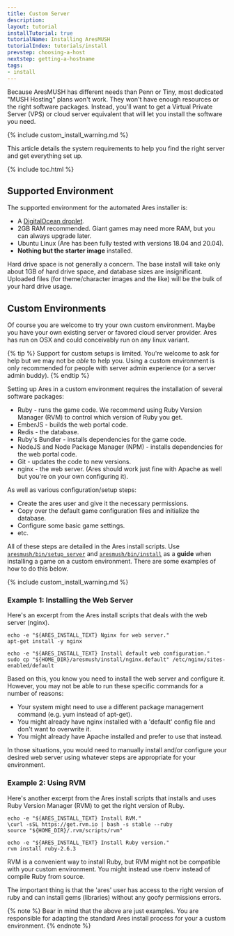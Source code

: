 ```yaml
---
title: Custom Server
description: 
layout: tutorial
installTutorial: true
tutorialName: Installing AresMUSH
tutorialIndex: tutorials/install
prevstep: choosing-a-host
nextstep: getting-a-hostname
tags:
- install
---
```


Because AresMUSH has different needs than Penn or Tiny, most dedicated "MUSH Hosting" plans won't work.  They won't have enough resources or the right software packages.  Instead, you'll want to get a Virtual Private Server (VPS) or cloud server equivalent that will let you install the software you need.

{% include custom_install_warning.md %}

This article details the system requirements to help you find the right server and get everything set up.

{% include toc.html %}

## Supported Environment

The supported environment for the automated Ares installer is:

* A [DigitalOcean droplet](/tutorials/install/digital-ocean.html).
* 2GB RAM recommended.  Giant games may need more RAM, but you can always upgrade later.
* Ubuntu Linux (Are has been fully tested with versions 18.04 and 20.04).
* **Nothing but the starter image** installed.   

Hard drive space is not generally a concern. The base install will take only about 1GB of hard drive space, and database sizes are insignificant. Uploaded files (for theme/character images and the like) will be the bulk of your hard drive usage.

## Custom Environments

Of course you are welcome to try your own custom environment.  Maybe you have your own existing server or favored cloud server provider.  Ares has run on OSX and could conceivably run on any linux variant.  

{% tip %}
Support for custom setups is limited.  You're welcome to ask for help but we may not be *able* to help you.  Using a custom environment is only recommended for people with server admin experience (or a server admin buddy).
{% endtip %}

Setting up Ares in a custom environment requires the installation of several software packages: 

* Ruby - runs the game code.  We recommend using Ruby Version Manager (RVM) to control which version of Ruby you get.
* EmberJS - builds the web portal code.
* Redis - the database.
* Ruby's Bundler - installs dependencies for the game code.
* NodeJS and Node Package Manager (NPM) - installs dependencies for the web portal code.
* Git - updates the code to new versions.
* nginx - the web server.  (Ares should work just fine with Apache as well but you're on your own configuring it).

As well as various configuration/setup steps:

* Create the ares user and give it the necessary permissions.
* Copy over the default game configuration files and initialize the database.
* Configure some basic game settings.
* etc.

All of these steps are detailed in the Ares install scripts. Use [`aresmush/bin/setup_server`](https://github.com/AresMUSH/aresmush/blob/master/bin/setup_server) and [`aresmush/bin/install`](https://github.com/AresMUSH/aresmush/blob/master/bin/install) as a **guide** when installing a game on a custom environment.  There are some examples of how to do this below.

{% include custom_install_warning.md %}

### Example 1: Installing the Web Server

Here's an excerpt from the Ares install scripts that deals with the web server (nginx).

    echo -e "${ARES_INSTALL_TEXT} Nginx for web server."
    apt-get install -y nginx

    echo -e "${ARES_INSTALL_TEXT} Install default web configuration."
    sudo cp "${HOME_DIR}/aresmush/install/nginx.default" /etc/nginx/sites-enabled/default

Based on this, you know you need to install the web server and configure it.  However, you may not be able to run these specific commands for a number of reasons:

* Your system might need to use a different package management command (e.g. yum instead of apt-get).  
* You might already have nginx installed with a 'default' config file and don't want to overwrite it.
* You might already have Apache installed and prefer to use that instead.

In those situations, you would need to manually install and/or configure your desired web server using whatever steps are appropriate for your environment.

### Example 2: Using RVM

Here's another excerpt from the Ares install scripts that installs and uses Ruby Version Manager (RVM) to get the right version of Ruby.

    echo -e "${ARES_INSTALL_TEXT} Install RVM."
    \curl -sSL https://get.rvm.io | bash -s stable --ruby
    source "${HOME_DIR}/.rvm/scripts/rvm"
    
    echo -e "${ARES_INSTALL_TEXT} Install Ruby version."
    rvm install ruby-2.6.3

RVM is a convenient way to install Ruby, but RVM might not be compatible with your custom environment.  You might instead use rbenv instead of compile Ruby from source.  

The important thing is that the 'ares' user has access to the right version of ruby and can install gems (libraries) without any goofy permissions errors.

{% note %}
Bear in mind that the above are just examples. You are responsible for adapting the standard Ares install process for your a custom environment.
{% endnote %}